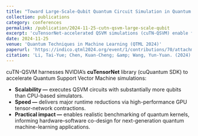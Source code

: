 ```yaml
---
title: "Toward Large-Scale-Qubit Quantum Circuit Simulation in Quantum Machine Learning with cuTN-QSVM"
collection: publications
category: conferences
permalink: /publication/2024-11-25-cutn-qsvm-large-scale-qubit
excerpt: 'cuTensorNet-accelerated QSVM simulations (cuTN-QSVM) enable faster, larger-scale quantum kernel evaluations on NVIDIA GPUs.'
date: 2024-11-25
venue: 'Quantum Techniques in Machine Learning (QTML 2024)'
paperurl: 'https://indico.qtml2024.org/event/1/contributions/70/attachments/71/73/Toward%20Large-Scale-Qubit%20Quantum%20Circuit%20Simulation%20in%20Quantum%20Machine%20Learning%20with%20cuTN-QSVM.pdf'
citation: 'Li, Tai-Yue; Chen, Kuan-Cheng; &amp; Wang, Yun-Yuan. (2024). &quot;Toward Large-Scale-Qubit Quantum Circuit Simulation in Quantum Machine Learning with cuTN-QSVM.&quot; <i>Proceedings of the Quantum Techniques in Machine Learning (QTML 2024)</i>.'
---
```


cuTN-QSVM harnesses NVIDIA’s **cuTensorNet** library (cuQuantum SDK) to accelerate Quantum Support Vector Machine simulations:

* **Scalability —** executes QSVM circuits with substantially more qubits than CPU-based simulators.  
* **Speed —** delivers major runtime reductions via high-performance GPU tensor-network contractions.  
* **Practical impact —** enables realistic benchmarking of quantum kernels, informing hardware–software co-design for next-generation quantum machine-learning applications.

